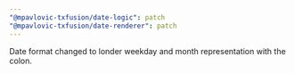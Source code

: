 ```yaml
---
"@mpavlovic-txfusion/date-logic": patch
"@mpavlovic-txfusion/date-renderer": patch
---
```


Date format changed to londer weekday and month representation with the colon.
